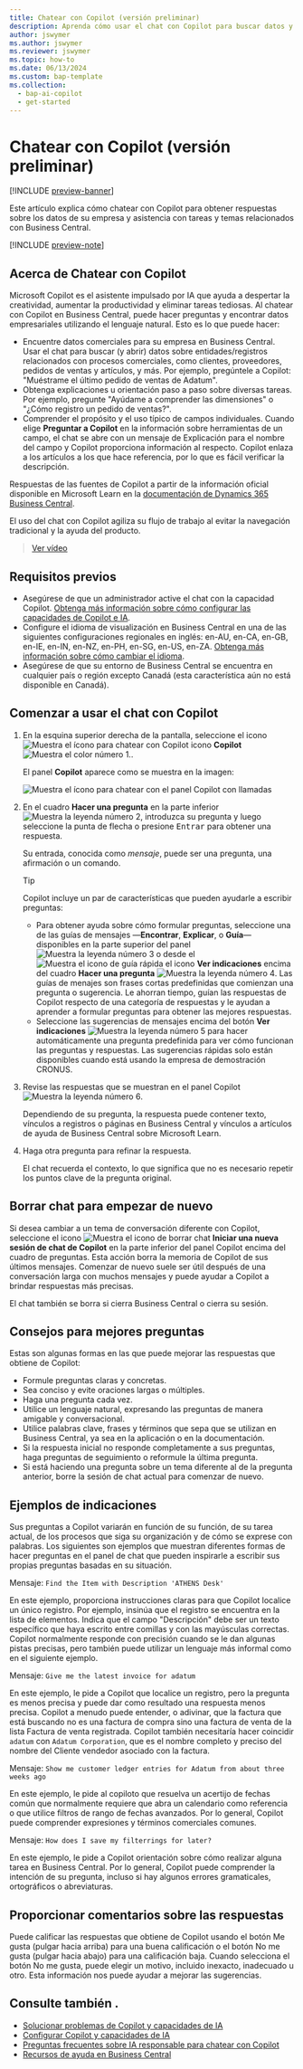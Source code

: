 ```yaml
---
title: Chatear con Copilot (versión preliminar)
description: Aprenda cómo usar el chat con Copilot para buscar datos y obtener ayuda en Business Central.
author: jswymer
ms.author: jswymer
ms.reviewer: jswymer
ms.topic: how-to
ms.date: 06/13/2024
ms.custom: bap-template
ms.collection:
  - bap-ai-copilot
  - get-started
---
```


# <a name="chat-with-copilot-preview"></a>Chatear con Copilot (versión preliminar)

[!INCLUDE [preview-banner](~/../shared-content/shared/preview-includes/preview-banner.md)]

Este artículo explica cómo chatear con Copilot para obtener respuestas sobre los datos de su empresa y asistencia con tareas y temas relacionados con Business Central.

[!INCLUDE [preview-note](~/../shared-content/shared/preview-includes/production-ready-preview-dynamics365.md)]

## <a name="about-chat-with-copilot"></a>Acerca de Chatear con Copilot

Microsoft Copilot es el asistente impulsado por IA que ayuda a despertar la creatividad, aumentar la productividad y eliminar tareas tediosas. Al chatear con Copilot en Business Central, puede hacer preguntas y encontrar datos empresariales utilizando el lenguaje natural. Esto es lo que puede hacer:

- Encuentre datos comerciales para su empresa en Business Central. Usar el chat para buscar (y abrir) datos sobre entidades/registros relacionados con procesos comerciales, como clientes, proveedores, pedidos de ventas y artículos, y más. Por ejemplo, pregúntele a Copilot: "Muéstrame el último pedido de ventas de Adatum".
- Obtenga explicaciones u orientación paso a paso sobre diversas tareas. Por ejemplo, pregunte "Ayúdame a comprender las dimensiones" o "¿Cómo registro un pedido de ventas?".
- Comprender el propósito y el uso típico de campos individuales. Cuando elige **Preguntar a Copilot** en la información sobre herramientas de un campo, el chat se abre con un mensaje de Explicación para el nombre del campo y Copilot proporciona información al respecto. Copilot enlaza a los artículos a los que hace referencia, por lo que es fácil verificar la descripción.

Respuestas de las fuentes de Copilot a partir de la información oficial disponible en Microsoft Learn en la [documentación de Dynamics 365 Business Central](/dynamics365/business-central/).
  
El uso del chat con Copilot agiliza su flujo de trabajo al evitar la navegación tradicional y la ayuda del producto.
  
> [Ver vídeo](https://go.microsoft.com/fwlink/?linkid=2250609)

## <a name="prerequisites"></a>Requisitos previos

- Asegúrese de que un administrador active el chat con la capacidad Copilot. [Obtenga más información sobre cómo configurar las capacidades de Copilot e IA](enable-ai.md).
- Configure el idioma de visualización en Business Central en una de las siguientes configuraciones regionales en inglés: en-AU, en-CA, en-GB, en-IE, en-IN, en-NZ, en-PH, en-SG, en-US, en-ZA. [Obtenga más información sobre cómo cambiar el idioma](ui-change-basic-settings.md#language).
- Asegúrese de que su entorno de Business Central se encuentra en cualquier país o región excepto Canadá (esta característica aún no está disponible en Canadá).

## <a name="get-started-using-chat-with-copilot"></a>Comenzar a usar el chat con Copilot

1. En la esquina superior derecha de la pantalla, seleccione el icono ![Muestra el ícono para chatear con Copilot](media/chat-copilot-icon.png) icono **Copilot** ![ Muestra el color número 1.](media/callout-number-1.svg).

   El panel **Copilot** aparece como se muestra en la imagen:
   
    ![Muestra el ícono para chatear con el panel Copilot con llamadas](media/chat-with-copilot-pane.svg)

1. En el cuadro **Hacer una pregunta** en la parte inferior ![Muestra la leyenda número 2](media/callout-number-2.svg), introduzca su pregunta y luego seleccione la punta de flecha o presione <kbd>Entrar</kbd> para obtener una respuesta.

   Su entrada, conocida como *mensaje*, puede ser una pregunta, una afirmación o un comando.

   > [!TIP]
   > Copilot incluye un par de características que pueden ayudarle a escribir preguntas:
   > - Para obtener ayuda sobre cómo formular preguntas, seleccione una de las guías de mensajes &mdash;**Encontrar**, **Explicar**, o **Guía**&mdash; disponibles en la parte superior del panel ![Muestra la leyenda número 3](media/callout-number-3.svg) o desde el ![Muestra el icono de guía rápida](media/prompt-guide-icon.png) el icono **Ver indicaciones** encima del cuadro **Hacer una pregunta** ![Muestra la leyenda número 4](media/callout-number-4.svg). Las guías de menajes son frases cortas predefinidas que comienzan una pregunta o sugerencia. Le ahorran tiempo, guían las respuestas de Copilot respecto de una categoría de respuestas y le ayudan a aprender a formular preguntas para obtener las mejores respuestas.
   > - Seleccione las sugerencias de mensajes encima del botón **Ver indicaciones** ![Muestra la leyenda número 5](media/callout-number-5.svg) para hacer automáticamente una pregunta predefinida para ver cómo funcionan las preguntas y respuestas. Las sugerencias rápidas solo están disponibles cuando está usando la empresa de demostración CRONUS.

1. Revise las respuestas que se muestran en el panel Copilot ![Muestra la leyenda número 6](media/callout-number-6.svg).

   Dependiendo de su pregunta, la respuesta puede contener texto, vínculos a registros o páginas en Business Central y vínculos a artículos de ayuda de Business Central sobre Microsoft Learn.

1. Haga otra pregunta para refinar la respuesta.

   El chat recuerda el contexto, lo que significa que no es necesario repetir los puntos clave de la pregunta original.

## <a name="clear-chat-to-start-over"></a>Borrar chat para empezar de nuevo

Si desea cambiar a un tema de conversación diferente con Copilot, seleccione el icono ![Muestra el icono de borrar chat](media/clear-chat-icon.png) **Iniciar una nueva sesión de chat de Copilot** en la parte inferior del panel Copilot encima del cuadro de preguntas. Esta acción borra la memoria de Copilot de sus últimos mensajes. Comenzar de nuevo suele ser útil después de una conversación larga con muchos mensajes y puede ayudar a Copilot a brindar respuestas más precisas.

El chat también se borra si cierra Business Central o cierra su sesión.

## <a name="tips-for-better-questions"></a>Consejos para mejores preguntas

Estas son algunas formas en las que puede mejorar las respuestas que obtiene de Copilot:

- Formule preguntas claras y concretas.
- Sea conciso y evite oraciones largas o múltiples.
- Haga una pregunta cada vez. <!--Avoid asking about multiple questions in one message.-->
- Utilice un lenguaje natural, expresando las preguntas de manera amigable y conversacional.
- Utilice palabras clave, frases y términos que sepa que se utilizan en Business Central, ya sea en la aplicación o en la documentación.
- Si la respuesta inicial no responde completamente a sus preguntas, haga preguntas de seguimiento o reformule la última pregunta.
- Si está haciendo una pregunta sobre un tema diferente al de la pregunta anterior, borre la sesión de chat actual para comenzar de nuevo.

## <a name="example-prompts"></a>Ejemplos de indicaciones

Sus preguntas a Copilot variarán en función de su función, de su tarea actual, de los procesos que siga su organización y de cómo se exprese con palabras. Los siguientes son ejemplos que muestran diferentes formas de hacer preguntas en el panel de chat que pueden inspirarle a escribir sus propias preguntas basadas en su situación.

Mensaje: `Find the Item with Description 'ATHENS Desk'`

En este ejemplo, proporciona instrucciones claras para que Copilot localice un único registro. Por ejemplo, insinúa que el registro se encuentra en la lista de elementos. Indica que el campo "Descripción" debe ser un texto específico que haya escrito entre comillas y con las mayúsculas correctas. Copilot normalmente responde con precisión cuando se le dan algunas pistas precisas, pero también puede utilizar un lenguaje más informal como en el siguiente ejemplo.

Mensaje: `Give me the latest invoice for adatum`

En este ejemplo, le pide a Copilot que localice un registro, pero la pregunta es menos precisa y puede dar como resultado una respuesta menos precisa. Copilot a menudo puede entender, o adivinar, que la factura que está buscando no es una factura de compra sino una factura de venta de la lista Factura de venta registrada. Copilot también necesitaría hacer coincidir `adatum` con `Adatum Corporation`, que es el nombre completo y preciso del nombre del Cliente vendedor asociado con la factura.

Mensaje: `Show me customer ledger entries for Adatum from about three weeks ago`

En este ejemplo, le pide al copiloto que resuelva un acertijo de fechas común que normalmente requiere que abra un calendario como referencia o que utilice filtros de rango de fechas avanzados. Por lo general, Copilot puede comprender expresiones y términos comerciales comunes.

Mensaje: `How does I save my filterrings for later?`

En este ejemplo, le pide a Copilot orientación sobre cómo realizar alguna tarea en Business Central. Por lo general, Copilot puede comprender la intención de su pregunta, incluso si hay algunos errores gramaticales, ortográficos o abreviaturas.

## <a name="provide-feedback-on-answers"></a>Proporcionar comentarios sobre las respuestas

Puede calificar las respuestas que obtiene de Copilot usando el botón Me gusta (pulgar hacia arriba) para una buena calificación o el botón No me gusta (pulgar hacia abajo) para una calificación baja. Cuando selecciona el botón No me gusta, puede elegir un motivo, incluido inexacto, inadecuado u otro. Esta información nos puede ayudar a mejorar las sugerencias.

<!--
1. If you want help getting you're question started, select the prompts either from the **Find**, **Explain**, or **Guide** buttons at the top of the Coplit pane or use the **View Prompts** menu above **Ask a question** box at the bottom.

   Prompts are predefined short phrases that start a question. Apart from saving you time, they're designed to target responses to specific categories. They also help you undestand how you can phrase questions to get the responses.-->
   
## <a name="see-also"></a>Consulte también .

- [Solucionar problemas de Copilot y capacidades de IA](ai-copilot-troubleshooting.md)  
- [Configurar Copilot y capacidades de IA](enable-ai.md)  
- [Preguntas frecuentes sobre IA responsable para chatear con Copilot](faqs-chat-with-copilot.md)  
- [Recursos de ayuda en Business Central](product-help-and-support.md)  
